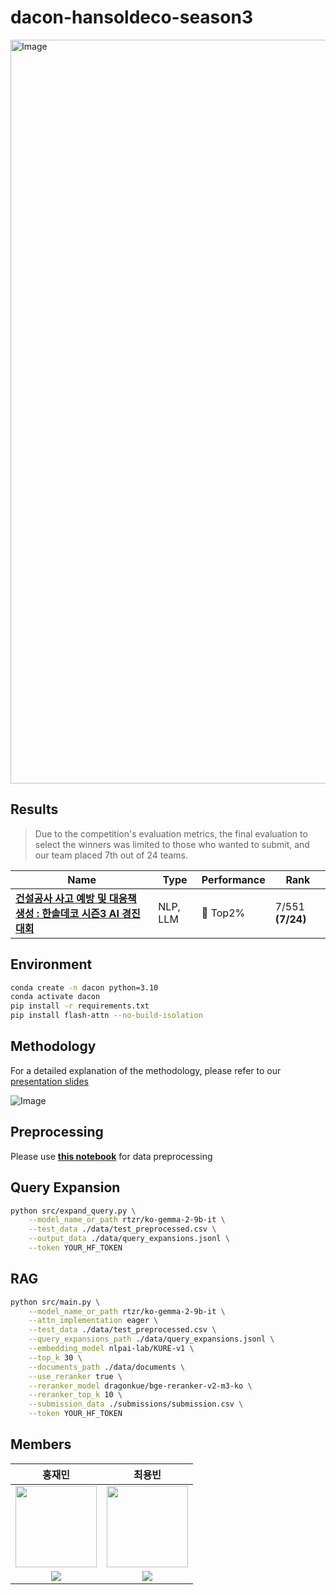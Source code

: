 # dacon-hansoldeco-season3
<img width="1190" alt="Image" src="https://github.com/user-attachments/assets/6904a0cc-5b78-4a8f-ba38-a86cf33d56e7" />

## Results

> Due to the competition's evaluation metrics, the final evaluation to select the winners was limited to those who wanted to submit, and our team placed 7th out of 24 teams.

|Name|Type|Performance|Rank|
|---|---|---|---|
|**[건설공사 사고 예방 및 대응책 생성 : 한솔데코 시즌3 AI 경진대회](https://dacon.io/competitions/official/236455/overview/description)**|NLP, LLM|🥈 Top2% | 7/551 **(7/24)** |

## Environment

```bash
conda create -n dacon python=3.10
conda activate dacon
pip install -r requirements.txt
pip install flash-attn --no-build-isolation
```

## Methodology
For a detailed explanation of the methodology, please refer to our [presentation slides](./slides/[Team%20YG]%20데이콘_한솔데코3.pdf)

![Image](https://github.com/user-attachments/assets/40a8026a-a1ad-4f6d-95aa-4d90e5eb5ec7)

## Preprocessing

Please use **[this notebook](./notebooks/data-preprocessing-csv.ipynb)** for data preprocessing

## Query Expansion
```bash
python src/expand_query.py \
    --model_name_or_path rtzr/ko-gemma-2-9b-it \
    --test_data ./data/test_preprocessed.csv \
    --output_data ./data/query_expansions.jsonl \
    --token YOUR_HF_TOKEN
```

## RAG
```bash
python src/main.py \
    --model_name_or_path rtzr/ko-gemma-2-9b-it \
    --attn_implementation eager \
    --test_data ./data/test_preprocessed.csv \
    --query_expansions_path ./data/query_expansions.jsonl \
    --embedding_model nlpai-lab/KURE-v1 \
    --top_k 30 \
    --documents_path ./data/documents \
    --use_reranker true \
    --reranker_model dragonkue/bge-reranker-v2-m3-ko \
    --reranker_top_k 10 \
    --submission_data ./submissions/submission.csv \
    --token YOUR_HF_TOKEN
```

## Members
|홍재민|최용빈|
| :-: | :-: |
| <a href="https://github.com/geminii01" target="_blank"><img src='https://avatars.githubusercontent.com/u/171089104?v=4' height=130 width=130></img> | <a href="https://github.com/whybe-choi" target="_blank"><img src='https://avatars.githubusercontent.com/u/64704608?v=4' height=130 width=130></img> |
| <a href="https://github.com/geminii01" target="_blank"><img src="https://img.shields.io/badge/GitHub-black.svg?&style=round&logo=github"/></a> | <a href="https://github.com/whybe-choi" target="_blank"><img src="https://img.shields.io/badge/GitHub-black.svg?&style=round&logo=github"/></a> |
